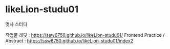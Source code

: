 # likeLion-studu01
멋사 스터디

작업물 
레딧 : https://ssw6750.github.io/likeLion-studu01/
Frontend Practice / Abstract : https://ssw6750.github.io/likeLion-studu01/index2

